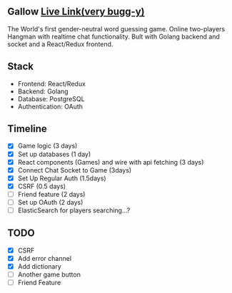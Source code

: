 ## Gallow [Live Link(very bugg-y)](http://52.52.107.149)
The World's first gender-neutral word guessing game.
Online two-players Hangman with realtime chat functionality.
Bult with Golang backend and socket and a React/Redux frontend. 


## Stack
- Frontend: React/Redux
- Backend: Golang
- Database: PostgreSQL
- Authentication: OAuth

## Timeline
- [x] Game logic (3 days) 
- [x] Set up databases (1 day)
- [x] React components (Games) and wire with api fetching (3 days)
- [x] Connect Chat Socket to Game (3days)
- [x] Set Up Regular Auth (1.5days)
- [x] CSRF (0.5 days)
- [ ] Friend feature (2 days)
- [ ] Set up OAuth (2 days)
- [ ] ElasticSearch for players searching...?

## TODO
- [x] CSRF
- [x] Add error channel
- [x] Add dictionary
- [ ] Another game button
- [ ] Friend Feature
